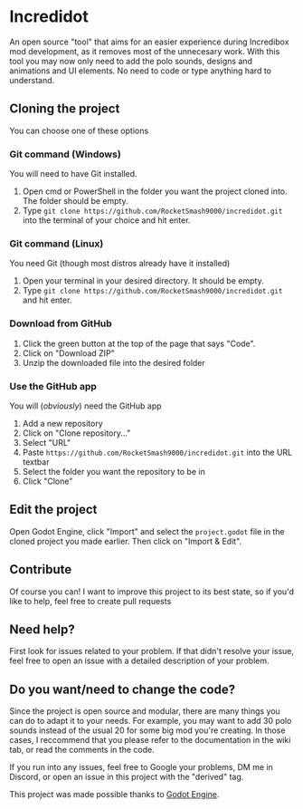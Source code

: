 # Incredidot
An open source "tool" that aims for an easier experience during Incredibox mod development, as it removes most of the unnecesary work. With this tool you may now only need to add the polo sounds, designs and animations and UI elements. No need to code or type anything hard to understand.

## Cloning the project
You can choose one of these options

### Git command (Windows)
You will need to have Git installed.
 1. Open cmd or PowerShell in the folder you want the project cloned into. The folder should be empty.
 2. Type `git clone https://github.com/RocketSmash9000/incredidot.git` into the terminal of your choice and hit enter.

### Git command (Linux)
You need Git (though most distros already have it installed)
 1. Open your terminal in your desired directory. It should be empty.
 2. Type `git clone https://github.com/RocketSmash9000/incredidot.git` and hit enter.

### Download from GitHub
 1. Click the green button at the top of the page that says "Code".
 2. Click on "Download ZIP"
 3. Unzip the downloaded file into the desired folder

### Use the GitHub app
You will (*obviously*) need the GitHub app
 1. Add a new repository
 2. Click on "Clone repository..."
 3. Select "URL"
 4. Paste `https://github.com/RocketSmash9000/incredidot.git` into the URL textbar
 5. Select the folder you want the repository to be in
 6. Click "Clone"

## Edit the project
Open Godot Engine, click "Import" and select the `project.godot` file in the cloned project you made earlier. Then click on "Import & Edit".

## Contribute
Of course you can! I want to improve this project to its best state, so if you'd like to help, feel free to create pull requests

## Need help?
First look for issues related to your problem. If that didn't resolve your issue, feel free to open an issue with a detailed description of your problem.

## Do you want/need to change the code?
Since the project is open source and modular, there are many things you can do to adapt it to your needs. For example, you may want to add 30 polo sounds instead of the usual 20 for some big mod you're creating. In those cases, I reccommend that you please refer to the documentation in the wiki tab, or read the comments in the code.

If you run into any issues, feel free to Google your problems, DM me in Discord, or open an issue in this project with the "derived" tag.

This project was made possible thanks to [Godot Engine](https://godotengine.org/license/).
